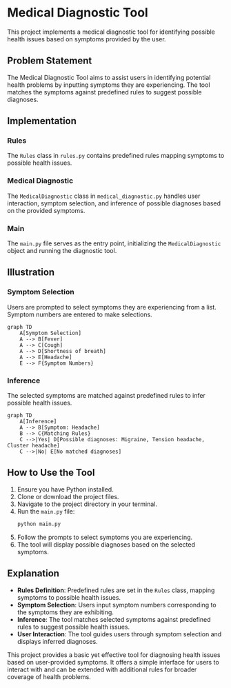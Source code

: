 # Medical Diagnostic Tool

This project implements a medical diagnostic tool for identifying possible health issues based on symptoms provided by the user.

## Problem Statement

The Medical Diagnostic Tool aims to assist users in identifying potential health problems by inputting symptoms they are experiencing. The tool matches the symptoms against predefined rules to suggest possible diagnoses.

## Implementation

### Rules

The `Rules` class in `rules.py` contains predefined rules mapping symptoms to possible health issues.

### Medical Diagnostic

The `MedicalDiagnostic` class in `medical_diagnostic.py` handles user interaction, symptom selection, and inference of possible diagnoses based on the provided symptoms.

### Main

The `main.py` file serves as the entry point, initializing the `MedicalDiagnostic` object and running the diagnostic tool.

## Illustration

### Symptom Selection

Users are prompted to select symptoms they are experiencing from a list. Symptom numbers are entered to make selections.

```mermaid
graph TD
    A[Symptom Selection]
    A --> B[Fever]
    A --> C[Cough]
    A --> D[Shortness of breath]
    A --> E[Headache]
    E --> F{Symptom Numbers}
```

### Inference

The selected symptoms are matched against predefined rules to infer possible health issues.

```mermaid
graph TD
    A[Inference]
    A --> B[Symptom: Headache]
    B --> C{Matching Rules}
    C -->|Yes| D[Possible diagnoses: Migraine, Tension headache, Cluster headache]
    C -->|No| E[No matched diagnoses]
```

## How to Use the Tool

1. Ensure you have Python installed.
2. Clone or download the project files.
3. Navigate to the project directory in your terminal.
4. Run the `main.py` file:
    ```bash
    python main.py
    ```
5. Follow the prompts to select symptoms you are experiencing.
6. The tool will display possible diagnoses based on the selected symptoms.

## Explanation

- **Rules Definition**: Predefined rules are set in the `Rules` class, mapping symptoms to possible health issues.
- **Symptom Selection**: Users input symptom numbers corresponding to the symptoms they are exhibiting.
- **Inference**: The tool matches selected symptoms against predefined rules to suggest possible health issues.
- **User Interaction**: The tool guides users through symptom selection and displays inferred diagnoses.

This project provides a basic yet effective tool for diagnosing health issues based on user-provided symptoms. It offers a simple interface for users to interact with and can be extended with additional rules for broader coverage of health problems.